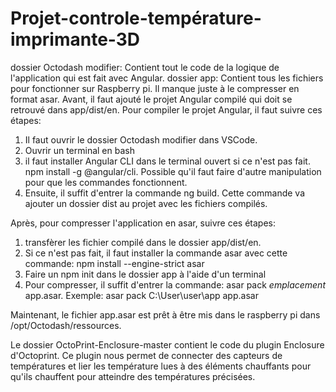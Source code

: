 # Projet-controle-température-imprimante-3D
dossier Octodash modifier: Contient tout le code de la logique de l'application qui est fait avec Angular.
dossier app: Contient tous les fichiers pour fonctionner sur Raspberry pi. Il manque juste à le compresser en format asar.
Avant, il faut ajouté le projet Angular compilé qui doit se retrouvé dans app/dist/en. Pour compiler le projet Angular, il faut suivre ces étapes:
1. Il faut ouvrir le dossier Octodash modifier dans VSCode.
2. Ouvrir un terminal en bash
3. il faut installer Angular CLI dans le terminal ouvert si ce n'est pas fait. npm install -g @angular/cli. Possible qu'il faut faire d'autre manipulation pour que les commandes fonctionnent.
4. Ensuite, il suffit d'entrer la commande ng build. Cette commande va ajouter un dossier dist au projet avec les fichiers compilés.

Après, pour compresser l'application en asar, suivre ces étapes:
1. transfèrer les fichier compilé dans le dossier app/dist/en.
2. Si ce n'est pas fait, il faut installer la commande asar avec cette commande: npm install --engine-strict asar
3. Faire un npm init dans le dossier app à l'aide d'un terminal
4. Pour compresser, il suffit d'entrer la commande: asar pack *emplacement* app.asar. Exemple: asar pack C:\User\user\app app.asar

Maintenant, le fichier app.asar est prêt à être mis dans le raspberry pi dans /opt/Octodash/ressources.


Le dossier OctoPrint-Enclosure-master contient le code du plugin Enclosure d'Octoprint. Ce plugin nous permet de connecter des capteurs de températures et lier les température lues à des éléments chauffants pour qu'ils chauffent pour atteindre des températures précisées.
